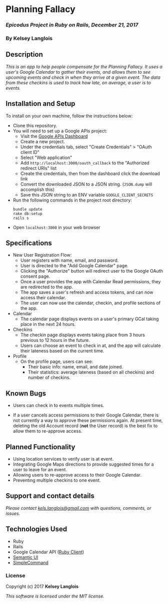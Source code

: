 # Planning Fallacy

### _Epicodus Project in Ruby on Rails, December 21, 2017_

### By Kelsey Langlois

## Description

_This is an app to help people compensate for the Planning Fallacy. It uses a user's Google Calendar to gather their events, and allows them to see upcoming events and check in when they arrive at a given event. The data from these checkins is used to track how late, on average, a user is to events._

## Installation and Setup

To install on your own machine, follow the instructions below:

* Clone this repository.
* You will need to set up a Google APIs project:
  * Visit the [Google APIs Dashboard](https://console.cloud.google.com/apis/dashboard)
  * Create a new project.
  * Under the credentials tab, select "Create Credentials" > "OAuth client ID"
  * Select "Web application"
  * Add `http://localhost:3000/oauth_callback` to the "Authorized redirect URIs" list
  * Create the credentials, then from the dashboard click the download link
  * Convert the downloaded JSON to a JSON string. (`JSON.dump` will accomplish this)
  * Save this JSON string to an ENV variable `GOOGLE_CLIENT_SECRETS`
* Run the following commands in the project root directory:
  ```
  bundle update
  rake db:setup
  rails s
  ```
* Open ```localhost:3000``` in your web browser

## Specifications

* New User Registration Flow:
  * User registers with name, email, and password.
  * User is directed to the "Add Google Calendar" page.
  * Clicking the "Authorize" button will redirect user to the Google OAuth consent page.
  * Once a user provides the app with Calendar Read permissions, they are redirected to the app.
  * The app saves a user's refresh and access tokens, and can now access their calendar.
  * The user can now use the calendar, checkin, and profile sections of the app.
* Calendar
  * The calendar page displays events on a user's primary GCal taking place in the next 24 hours.
* Checkins
  * The checkin page displays events taking place from 3 hours previous to 12 hours in the future.
  * Users can choose an event to check in at, and the app will calculate their lateness based on the current time.
* Profile
  * On the profile page, users can see:
    * Their basic info: name, email, and date joined.
    * Their statistics: average lateness (based on all checkins) and number of checkins.

## Known Bugs

* Users can check in to events multiple times.

* If a user cancels access permissions to their Google Calendar, there is not currently a way to approve these permissions again. At present time, deleting the old Account record (**not** the User record) is the best fix to allow them to re-approve access.

## Planned Functionality

* Using location services to verify user is at event.
* Integrating Google Maps directions to provide suggested times for a user to leave for an event.
* Allowing users to re-approve access to their Google Calendar.
* Preventing multiple checkins to one event.

## Support and contact details

_Please contact [kels.langlois@gmail.com](mailto:kels.langlois@gmail.com) with questions, comments, or issues._

## Technologies Used

* Ruby
* Rails
* Google Calendar API ([Ruby Client](https://github.com/google/google-api-ruby-client))
* [Semantic UI](https://github.com/doabit/semantic-ui-sass)
* [SimpleCommand](https://github.com/nebulab/simple_command)

### License

Copyright (c) 2017 **Kelsey Langlois**

*This software is licensed under the MIT license.*
